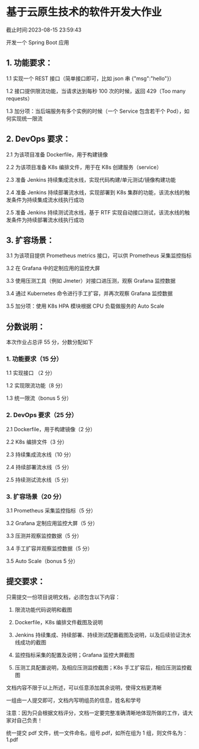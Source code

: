 # 基于云原生技术的软件开发大作业

截止时间:2023-08-15 23:59:43

开发一个 Spring Boot 应用

## 1. 功能要求：

1.1 实现一个 REST 接口（简单接口即可，比如 json 串 {"msg":"hello"}）

1.2 接口提供限流功能，当请求达到每秒 100 次的时候，返回 429（Too many requests）

1.3 加分项：当后端服务有多个实例的时候（一个 Service 包含若干个 Pod），如何实现统一限流

## 2. DevOps 要求：

2.1 为该项目准备 Dockerfile，用于构建镜像

2.2 为该项目准备 K8s 编排文件，用于在 K8s 创建服务（service）

2.3 准备 Jenkins 持续集成流水线，实现代码构建/单元测试/镜像构建功能

2.4 准备 Jenkins 持续部署流水线，实现部署到 K8s 集群的功能，该流水线的触发条件为持续集成流水线执行成功

2.5 准备 Jenkins 持续测试流水线，基于 RTF 实现自动接口测试，该流水线的触发条件为持续部署流水线执行成功



## 3. 扩容场景：

3.1 为该项目提供 Prometheus metrics 接口，可以供 Prometheus 采集监控指标

3.2 在 Grafana 中的定制应用的监控大屏

3.3 使用压测工具（例如 Jmeter）对接口进压测，观察 Grafana 监控数据

3.4 通过 Kubernetes 命令进行手工扩容，并再次观察 Grafana 监控数据

3.5 加分项：使用 K8s HPA 模块根据 CPU 负载做服务的 Auto Scale



## 分数说明：

本次作业占总评 55 分，分数分配如下

### 1. 功能要求（15 分）

1.1 实现接口 （2 分）

1.2 实现限流功能（8 分）

1.3 统一限流（bonus 5 分）



### 2. DevOps 要求（25 分）

2.1 Dockerfile，用于构建镜像（2 分）

2.2 K8s 编排文件（3 分）

2.3 持续集成流水线（10 分）

2.4 持续部署流水线（5 分）

2.5 持续测试流水线（5 分）



### 3. 扩容场景（20 分）

3.1 Prometheus 采集监控指标（5 分）

3.2 Grafana 定制应用监控大屏（5 分）

3.3 压测并观察监控数据（5 分）

3.4 手工扩容并观察监控数据（5 分）

3.5 Auto Scale（bonus 5 分）



## 提交要求：

只需提交一份项目说明文档，必须包含以下内容：

1. 限流功能代码说明和截图

2. Dockerfile，K8s 编排文件截图及说明

3. Jenkins 持续集成、持续部署、持续测试配置截图及说明，以及后续验证流水线成功的截图

4. 监控指标采集的配置及说明；Grafana 监控大屏截图

5. 压测工具配置说明，及相应压测监控截图；K8s 手工扩容后，相应压测监控截图



文档内容不限于以上所述，可以任意添加其余说明，使得文档更清晰



一组由一人提交即可，文档内写明组员的信息，姓名和学号



注意：因为只会根据文档评分，文档一定要完整准确清晰地体现所做的工作，请大家对自己负责！



统一提交 pdf 文件，统一文件命名，组号.pdf，如所在组为 1 组，则文件名为：1.pdf
